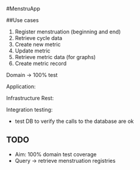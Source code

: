 #MenstruApp

##Use cases

1. Register menstruation (beginning and end)
1. Retrieve cycle data
1. Create new metric
1. Update metric
1. Retrieve metric data (for graphs)
1. Create metric record

Domain -> 100% test

Application:

Infrastructure Rest:

Integration testing:
 * test DB to verify the calls to the database are ok

## TODO

* Aim: 100% domain test coverage
* Query -> retrieve menstruation registries